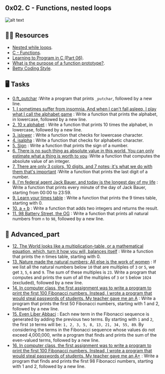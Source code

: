 ## 0x02. C - Functions, nested loops

![alt text](https://bertwagner.com/wp-content/uploads/2018/12/Hash-Match-Join-Looping-1.gif)


## :astronaut: Resources

- [Nested while loops](https://www.youtube.com/watch?v=Z3iGeQ1gIss).
- [C - Functions](http://www.tutorialspoint.com/cprogramming/c_functions.htm).
- [Learning to Program in C (Part 06)](https://www.youtube.com/watch?v=qMlnFwYdqIw).
- [What is the purpose of a function prototype?](https://www.geeksforgeeks.org/what-is-the-purpose-of-a-function-prototype/).
- [Betty Coding Style](https://github.com/alx-tools/Betty/wiki ).


## :desktop_computer:  Tasks

* [0.ft_putchar](./0-putchar.c) :Write a program that prints `_putchar`, followed by a new line.
* [1. I sometimes suffer from insomnia. And when I can't fall asleep, I play what I call the alphabet game](./1-alphabet.c) : Write a function that prints the alphabet, in lowercase, followed by a new line.
* [2. 10 x alphabet](./2-print_alphabet_x10.c) : Write a function that prints 10 times the alphabet, in lowercase, followed by a new line.
* [3. islower](./3-islower.c) : Write a function that checks for lowercase character.
* [4. isalpha](./4-isalpha.c) : Write a function that checks for alphabetic character.
* [5. Sign](./5-sign.c) : Write a function that prints the sign of a number.
* [6. There is no such thing as absolute value in this world. You can only estimate what a thing is worth to you](./6-abs.c) :Write a function that computes the absolute value of an integer.
* [7. There are only 3 colors, 10 digits, and 7 notes; it's what we do with them that's important](./7-print_last_digit.c) :Write a function that prints the last digit of a number.
* [8. I'm federal agent Jack Bauer, and today is the longest day of my life](./8-24_hours.c) : Write a function that prints every minute of the day of Jack Bauer, starting from 00:00 to 23:59.
* [9. Learn your times table](./9-times_table.c) : Write a function that prints the 9 times table, starting with 0.
* [10. a + b](./10-add.c) : Write a function that adds two integers and returns the result.
* [11. 98 Battery Street, the OG](./11-print_to_98.c) : Write a function that prints all natural numbers from `n` to `98`, followed by a new line.

## :abacus: Advanced_part

* [12. The World looks like a multiplication-table, or a mathematical equation, which, turn it how you will, balances itself](./100-times_table.c) : Write a function that prints the n times table, starting with 0.
* [13. Nature made the natural numbers; All else is the work of women](./101-natural.c) : If we list all the natural numbers below `10` that are multiples of `3` or `5`, we get `3`, `5`, `6` and `9`. The sum of these multiples is `23`. Write a program that computes and prints the sum of all the multiples of `3` or `5` below `1024` (excluded), followed by a new line.
* [14. In computer class, the first assignment was to write a program to print the first 100 Fibonacci numbers. Instead, I wrote a program that would steal passwords of students. My teacher gave me an A](./102-fibonacci.c) : Write a program that prints the first 50 Fibonacci numbers, starting with 1 and 2, followed by a new line.
* [15. Even Liber Abbaci](./103-fibonacci.c) : Each new term in the Fibonacci sequence is generated by adding the previous two terms. By starting with `1` and `2`, the first `10` terms will be: `1, 2, 3, 5, 8, 13, 21, 34, 55, 89`. By considering the terms in the Fibonacci sequence whose values do not exceed 4,000,000, write a program that finds and prints the sum of the even-valued terms, followed by a new line.
* [16. In computer class, the first assignment was to write a program to print the first 100 Fibonacci numbers. Instead, I wrote a program that would steal passwords of students. My teacher gave me an A+](./104-fibonacci.c) : Write a program that finds and prints the first 98 Fibonacci numbers, starting with 1 and 2, followed by a new line.


